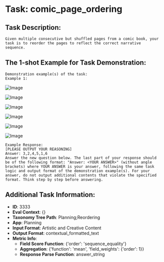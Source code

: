 # Task: comic_page_ordering

## Task Description:

```
Given multiple consecutive but shuffled pages from a comic book, your task is to reorder the pages to reflect the correct narrative sequence.
```

## The 1-shot Example for Task Demonstration:

```
Demonstration example(s) of the task:
Example 1:
```

![Image](1_5.png)

![Image](1_2.png)

![Image](1_1.png)

![Image](1_3.png)

![Image](1_4.png)

![Image](1_6.png)

```
Example Response:
[PLEASE OUTPUT YOUR REASONING]
Answer: 3,2,4,5,1,6
Answer the new question below. The last part of your response should be of the following format: "Answer: <YOUR ANSWER>" (without angle brackets) where YOUR ANSWER is your answer, following the same task logic and output format of the demonstration example(s). For your answer, do not output additional contents that violate the specified format. Think step by step before answering.
```

## Additional Task Information:

- **ID**: 3333
- **Eval Context**: {}
- **Taxonomy Tree Path**: Planning;Reordering
- **App**: Planning
- **Input Format**: Artistic and Creative Content
- **Output Format**: contextual_formatted_text
- **Metric Info**:
  - **Field Score Function**: {'order': 'sequence_equality'}
  - **Aggregation**: {'function': 'mean', 'field_weights': {'order': 1}}
  - **Response Parse Function**: answer_string
